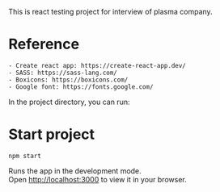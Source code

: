 This is react testing project for interview of plasma company.

# Reference

    - Create react app: https://create-react-app.dev/
    - SASS: https://sass-lang.com/
    - Boxicons: https://boxicons.com/
    - Google font: https://fonts.google.com/

In the project directory, you can run:

# Start project

`npm start`

Runs the app in the development mode.\
Open [http://localhost:3000](http://localhost:3000) to view it in your browser.
